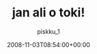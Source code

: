 ---
title: 'jan ali o toki!'
posts: 2
hash: 't976'
author: 'piskku_1'
date: 2008-11-03T08:54:00+00:00
sources:
  - http://forums.tokipona.org/viewtopic.php%3Ft=976.html
---